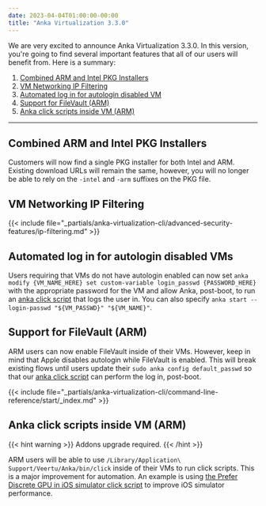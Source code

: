 ```yaml
---
date: 2023-04-04T01:00:00-00:00
title: "Anka Virtualization 3.3.0"
---
```


We are very excited to announce Anka Virtualization 3.3.0. In this version, you're going to find several important features that all of our users will benefit from. Here is a summary:

1. [Combined ARM and Intel PKG Installers](#combined-arm-and-intel-pkg-installers)
1. [VM Networking IP Filtering](#vm-networking-ip-filtering)
1. [Automated log in for autologin disabled VM](#automated-log-in-for-autologin-disabled-vms)
1. [Support for FileVault (ARM)](#support-for-filevault-arm)
1. [Anka click scripts inside VM (ARM)](#anka-click-scripts-inside-vm-arm)

---

## Combined ARM and Intel PKG Installers

Customers will now find a single PKG installer for both Intel and ARM. Existing download URLs will remain the same, however, you will no longer be able to rely on the `-intel` and `-arm` suffixes on the PKG file.

## VM Networking IP Filtering

{{< include file="_partials/anka-virtualization-cli/advanced-security-features/ip-filtering.md" >}}

## Automated log in for autologin disabled VMs

Users requiring that VMs do not have autologin enabled can now set `anka modify {VM_NAME_HERE} set custom-variable login_passwd {PASSWORD_HERE}` with the appropriate password for the VM and allow Anka, post-boot, to run an [anka click script](https://github.com/veertuinc/anka-click-scripts) that logs the user in. You can also specify `anka start --login-passwd "${VM_PASSWD}" "${VM_NAME}"`.

## Support for FileVault (ARM)

ARM users can now enable FileVault inside of their VMs. However, keep in mind that Apple disables autologin while FileVault is enabled. This will break existing flows until users update their `sudo anka config default_passwd` so that our [anka click script](https://github.com/veertuinc/anka-click-scripts) can perform the log in, post-boot.

{{< include file="_partials/anka-virtualization-cli/command-line-reference/start/_index.md" >}}

## Anka click scripts inside VM (ARM)

{{< hint warning >}}
Addons upgrade required.
{{< /hint >}}

ARM users will be able to use `/Library/Application\ Support/Veertu/Anka/bin/click` inside of their VMs to run click scripts. This is a major improvement for automation. An example is using [the Prefer Discrete GPU in iOS simulator click script](https://github.com/veertuinc/anka-click-scripts/blob/main/13.0/simulator-prefer-discrete-gpu/simulator-prefer-discrete-gpu.click) to improve iOS simulator performance.
